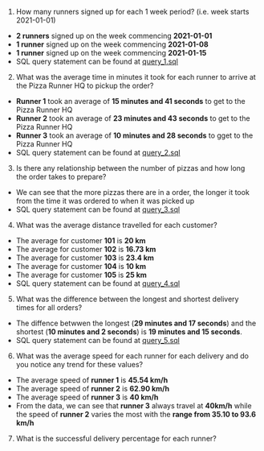1. How many runners signed up for each 1 week period? (i.e. week starts 2021-01-01)

- **2 runners** signed up on the week commencing **2021-01-01**
- **1 runner** signed up on the week commencing **2021-01-08**
- **1 runner** signed up on the week commencing **2021-01-15**
- SQL query statement can be found at [query_1.sql](query_1.sql)

2. What was the average time in minutes it took for each runner to arrive at the Pizza Runner HQ to pickup the order?

- **Runner 1** took an average of **15 minutes and 41 seconds** to get to the Pizza Runner HQ
- **Runner 2** took an average of **23 minutes and 43 seconds**
to get to the Pizza Runner HQ
- **Runner 3** took an average of **10 minutes and 28 seconds** to gget to the Pizza Runner HQ
- SQL query statement can be found at [query_2.sql](query_2.sql)


3. Is there any relationship between the number of pizzas and how long the order takes to prepare?

- We can see that the more pizzas there are in a order, the longer it took from the time it was ordered to when it was picked up
- SQL query statement can be found at [query_3.sql](query_3.sql)

4. What was the average distance travelled for each customer?

- The average for customer **101** is **20 km**
- The average for customer **102** is **16.73 km**
- The average for customer **103** is **23.4 km**
- The average for customer **104** is **10 km**
- The average for customer **105** is **25 km**
- SQL query statement can be found at [query_4.sql](query_4.sql)

5. What was the difference between the longest and shortest delivery times for all orders?

- The diffence betwwen the longest (**29 minutes and 17 seconds**) and the shortest (**10 minutes and 2 seconds**) is **19 minutes and 15 seconds**.
- SQL query statement can be found at [query_5.sql](query_5.sql)

6. What was the average speed for each runner for each delivery and do you notice any trend for these values?

- The average speed of **runner 1** is **45.54 km/h**
- The average speed of **runner 2** is **62.90 km/h**
- The average speed of **runner 3** is **40 km/h**
- From the data, we can see that **runner 3** always travel at **40km/h** while the speed of **runner 2** varies the most with the **range from 35.10 to 93.6 km/h**


7. What is the successful delivery percentage for each runner?